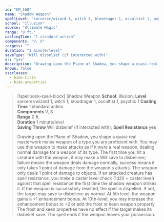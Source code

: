 ```yaml
---
id: "UM_168"
name: "Shadow Weapon"
spellLevel: "sorcerer/wizard 1, witch 1, bloodrager 1, occultist 1, psychic 1"
school: "illusion"
source: "Ultimate Magic"
range: "0 ft."
castingTime: "1 standard action"
components: "V, S"
targets: ""
duration: "1 minute/level"
saveType: "Will disbelief (if interacted with)"
sr: "yes"
description: "Drawing upon the Plane of Shadow, you shape a quasi-real masterwork melee weapon of a type you are proficient with. You may use this weapon to make attacks as if it were a real weapon, dealing normal damage for a weapon of its type. The first time you hit a creature with the weapon, it may make a Will save to disbelieve; failure means the weapon deals damage normally, success means it only takes 1 point of damage from the weapon's attacks. The weapon only deals 1 point of damage to objects.  If an attacked creature has spell resistance, you make a caster level check (1d20 + caster level) against that spell resistance the first time the shadow weapon strikes it. If the weapon is successfully resisted, the spell is dispelled. If not, the target may save to disbelieve as normal.  At 5th level, the weapon gains a +1 enhancement bonus. At 10th-level, you may increase the enhancement bonus to +2 or add the frost or keen weapon property. The frost and keen properties have no effect if the target makes its disbelief save.  The spell ends if the weapon leaves your possession."
known: false
cssclasses:
  - hide-title
  - hide-properties
---
```


> [!spellbook-spell-block] Shadow Weapon
> **School:** illusion; **Level** sorcerer/wizard 1, witch 1, bloodrager 1, occultist 1, psychic 1
> **Casting Time** 1 standard action  
> **Components** V, S  
> **Range** 0 ft.  
> **Duration** 1 minute/level  
> **Saving Throw** Will disbelief (if interacted with); **Spell Resistance** yes
> 
> Drawing upon the Plane of Shadow, you shape a quasi-real masterwork melee weapon of a type you are proficient with. You may use this weapon to make attacks as if it were a real weapon, dealing normal damage for a weapon of its type. The first time you hit a creature with the weapon, it may make a Will save to disbelieve; failure means the weapon deals damage normally, success means it only takes 1 point of damage from the weapon's attacks. The weapon only deals 1 point of damage to objects.  If an attacked creature has spell resistance, you make a caster level check (1d20 + caster level) against that spell resistance the first time the shadow weapon strikes it. If the weapon is successfully resisted, the spell is dispelled. If not, the target may save to disbelieve as normal.  At 5th level, the weapon gains a +1 enhancement bonus. At 10th-level, you may increase the enhancement bonus to +2 or add the frost or keen weapon property. The frost and keen properties have no effect if the target makes its disbelief save.  The spell ends if the weapon leaves your possession.
